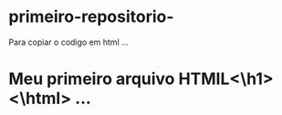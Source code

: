 # primeiro-repositorio-

Para copiar o codigo em html 
...
<html>
  <h1>Meu primeiro arquivo HTMIL<\h1>
 <\html>
...
